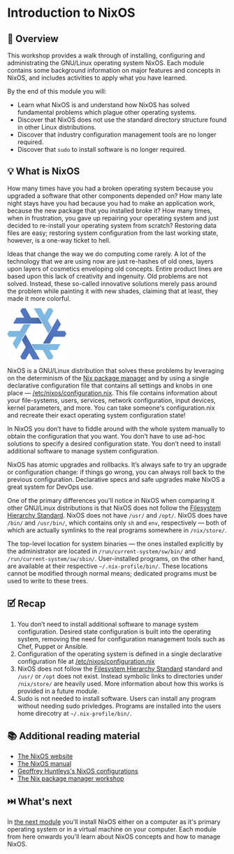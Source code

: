 # Introduction to NixOS

## 📖 Overview

This workshop provides a walk through of installing, configuring and administrating the GNU/Linux operating system NixOS. Each module contains some background information on major features and concepts in NixOS, and includes activities to apply what you have learned.

By the end of this module you will:

* Learn what NixOS is and understand how NixOS has solved fundamental problems which plague other operating systems.
* Discover that NixOS does not use the standard directory structure found in other Linux distributions.
* Discover that industry configuration management tools are no longer required.
* Discover that `sudo` to install software is no longer required.

## 💡 What is NixOS

How many times have you had a broken operating system because you upgraded a software that other components depended on? How many late night stays have you had because you had to make an application work, because the new package that you installed broke it? How many times, when in frustration, you gave up repairing your operating system and just decided to re-install your operating system from scratch? Restoring data files are easy; restoring system configuration from the last working state, however, is a one-way ticket to hell.

Ideas that change the way we do computing come rarely. A lot of the technology that we are using now are just re-hashes of old ones, layers upon layers of cosmetics enveloping old concepts. Entire product lines are based upon this lack of creativity and ingenuity. Old problems are not solved. Instead, these so-called innovative solutions merely pass around the problem while painting it with new shades, claiming that at least, they made it more colorful.

![NixOS logo](nixos-logo.png) 

NixOS is a GNU/Linux distribution that solves these problems by leveraging on the determinism of the [Nix package manager][nix-workshop] and by using a single declarative configuration file that contains all settings and knobs in one place — [/etc/nixos/configuration.nix][nixos-generate-default-config]. This file contains information about your file-systems, users, services, network configuration, input devices, kernel parameters, and more. You can take someone's configuration.nix and recreate their exact operating system configuration state!

In NixOS you don’t have to fiddle around with the whole system manually to obtain the configuration that you want. You don’t have to use ad-hoc solutions to specify a desired configuration state. You don’t need to install additional software to manage system configuration.

NixOS has atomic upgrades and rollbacks. It’s always safe to try an upgrade or configuration change: if things go wrong, you can always roll back to the previous configuration. Declarative specs and safe upgrades make NixOS a great system for DevOps use.

One of the primary differences you'll notice in NixOS when comparing it other GNU/Linux distributions is that NixOS does not follow the [Filesystem Hierarchy Standard][fhs-standard]. NixOS does not have `/usr/` and `/opt/`. NixOS does have `/bin/` and `/usr/bin/`, which contains only `sh` and `env`, respectively — both of which are actually symlinks to the real programs somewhere in `/nix/store/`.

The top-level location for system binaries — the ones installed explicitly by the administrator are located in `/run/current-system/sw/bin/` and `/run/current-system/sw/sbin/`. User-installed programs, on the other hand, are available at their respective `~/.nix-profile/bin/`. These locations cannot be modified through normal means; dedicated programs must be used to write to these trees.



## 🗹 Recap

1. You don’t need to install additional software to manage system configuration. Desired state configuration is built into the operating system, removing the need for configuration management tools such as Chef, Puppet or Ansible.
1. Configuration of the operating system is defined in a single declarative configuration file at  [/etc/nixos/configuration.nix][nixos-generate-default-config]
1. NixOS does not follow the [Filesystem Hierarchy Standard][fhs-standard] standard and `/usr/` or `/opt` does not exist. Instead symbolic links to directories under `/nix/store/` are heavily used. More information about how this works is provided in a future module.
1. Sudo is not needed to install software. Users can install any program without needing sudo privledges. Programs are installed into the users home direcotry at `~/.nix-profile/bin/`.

## 📚 Additional reading material

* [The NixOS website][nixos-website]
* [The NixOS manual][nixos-manual]
* [Geoffrey Huntleys's NixOS configurations][ghuntley-dotfiles-nixos]
* [The Nix package manager workshop][nix-workshop]

## ⏭️ What's next

In [the next module][next-module] you'll install NixOS either on a computer as it's primary operating system or in a virtual machine on your computer. Each module from here onwards you'll learn about NixOS concepts and how to manage NixOS.

<!-- in-line links -->
[fhs-standard]: https://en.wikipedia.org/wiki/Filesystem_Hierarchy_Standard
[ghuntley-dotfiles-nixos]: https://github.com/ghuntley/dotfiles-nixos
[nix-workshop]: ../../nix-workshop/README.md
[nixos-generate-default-config]: ../../configurations/nixos-generate-default-config/configuration.nix
[nixos-manual]: https://nixos.org/nixos/manual/
[nixos-website]: https://nixos.org/nixos/

[next-module]: ../02-install-nixos/README.md
